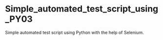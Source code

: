 # Simple_automated_test_script_using_PY03
Simple automated test script using Python with the help of Selenium.

